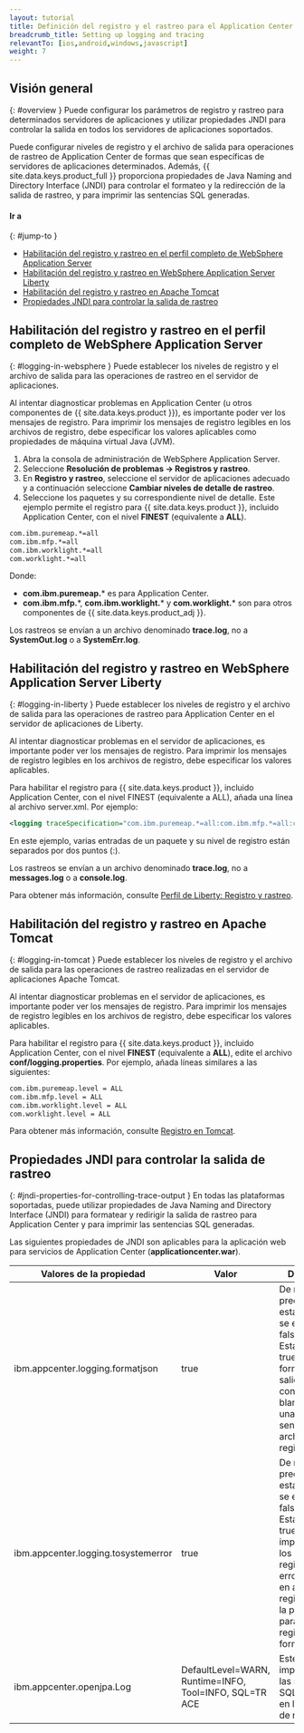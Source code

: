 ```yaml
---
layout: tutorial
title: Definición del registro y el rastreo para el Application Center en el servidor de aplicaciones
breadcrumb_title: Setting up logging and tracing
relevantTo: [ios,android,windows,javascript]
weight: 7
---
```

<!-- NLS_CHARSET=UTF-8 -->
## Visión general
{: #overview }
Puede configurar los parámetros de registro y rastreo para determinados servidores de aplicaciones y utilizar propiedades JNDI para controlar la salida en todos los servidores de aplicaciones soportados.

Puede configurar niveles de registro y el archivo de salida para operaciones de rastreo de Application Center de formas que sean específicas de servidores de aplicaciones determinados. Además, {{ site.data.keys.product_full }} proporciona propiedades de Java Naming and Directory Interface (JNDI) para controlar el formateo y la redirección de la salida de rastreo, y para imprimir las sentencias SQL generadas.

#### Ir a
{: #jump-to }
* [Habilitación del registro y rastreo en el perfil completo de WebSphere Application Server](#logging-in-websphere)
* [Habilitación del registro y rastreo en WebSphere Application Server Liberty](#logging-in-liberty)
* [Habilitación del registro y rastreo en Apache Tomcat](#logging-in-tomcat)
* [Propiedades JNDI para controlar la salida de rastreo](#jndi-properties-for-controlling-trace-output)

## Habilitación del registro y rastreo en el perfil completo de WebSphere Application Server
{: #logging-in-websphere }
Puede establecer los niveles de registro y el archivo de salida para las operaciones de rastreo en el servidor de aplicaciones.

Al intentar diagnosticar problemas en Application Center
(u otros componentes de {{ site.data.keys.product }}),
es importante poder ver los mensajes de registro. Para imprimir los mensajes de registro legibles en los archivos de registro, debe especificar los valores aplicables como propiedades de máquina virtual Java (JVM).

1. Abra la consola de administración de WebSphere Application Server.
2. Seleccione **Resolución de problemas → Registros y rastreo**.
3. En **Registro y rastreo**, seleccione el servidor de aplicaciones adecuado y a continuación seleccione **Cambiar niveles de detalle de rastreo**.
4. Seleccione los paquetes y su correspondiente nivel de detalle. Este ejemplo permite el registro para {{ site.data.keys.product }}, incluido Application Center, con el nivel **FINEST** (equivalente a **ALL**).

```xml
com.ibm.puremeap.*=all
com.ibm.mfp.*=all
com.ibm.worklight.*=all
com.worklight.*=all
```

Donde:

* **com.ibm.puremeap.*** es para Application Center.
* **com.ibm.mfp.**\*, **com.ibm.worklight.*** y
**com.worklight.*** son para otros componentes de {{ site.data.keys.product_adj }}.

Los rastreos se envían a un archivo denominado **trace.log**, no a **SystemOut.log** o a **SystemErr.log**.

## Habilitación del registro y rastreo en WebSphere Application Server Liberty
{: #logging-in-liberty }
Puede establecer los niveles de registro y el archivo de salida para las operaciones de rastreo para Application Center en el servidor de aplicaciones de Liberty.

Al intentar diagnosticar problemas en el servidor de aplicaciones, es importante poder ver los mensajes de registro. Para imprimir los mensajes de registro legibles en los archivos de registro, debe especificar los valores aplicables.

Para habilitar el registro para {{ site.data.keys.product }}, incluido Application Center, con el nivel FINEST (equivalente a ALL), añada una línea al archivo server.xml. Por ejemplo:

```xml
<logging traceSpecification="com.ibm.puremeap.*=all:com.ibm.mfp.*=all:com.ibm.worklight.*=all:com.worklight.*=all"/>
```

En este ejemplo, varias entradas de un paquete y su nivel de registro están separados por dos puntos (:).

Los rastreos se envían a un archivo denominado **trace.log**, no a **messages.log** o a **console.log**.

Para obtener más información, consulte [Perfil de Liberty: Registro y rastreo](http://www.ibm.com/support/knowledgecenter/SSEQTP_8.5.5/com.ibm.websphere.wlp.doc/ae/rwlp_logging.html?cp=SSEQTP_8.5.5%2F1-16-0-0&view=kc).

## Habilitación del registro y rastreo en Apache Tomcat
{: #logging-in-tomcat }
Puede establecer los niveles de registro y el archivo de salida para las operaciones de rastreo realizadas en el servidor de aplicaciones Apache Tomcat.

Al intentar diagnosticar problemas en el servidor de aplicaciones, es importante poder ver los mensajes de registro. Para imprimir los mensajes de registro legibles en los archivos de registro, debe especificar los valores aplicables.

Para habilitar el registro para {{ site.data.keys.product }}, incluido Application Center, con el nivel **FINEST** (equivalente a **ALL**), edite el archivo **conf/logging.properties**. Por ejemplo, añada líneas similares a las siguientes:

```xml
com.ibm.puremeap.level = ALL
com.ibm.mfp.level = ALL
com.ibm.worklight.level = ALL
com.worklight.level = ALL
```

Para obtener más información, consulte [Registro en Tomcat](http://tomcat.apache.org/tomcat-7.0-doc/logging.html).

## Propiedades JNDI para controlar la salida de rastreo
{: #jndi-properties-for-controlling-trace-output }
En todas las plataformas soportadas, puede utilizar propiedades de Java Naming and Directory Interface (JNDI) para formatear y redirigir la salida de rastreo para Application Center y para imprimir las sentencias SQL generadas.

Las siguientes propiedades de JNDI son aplicables para la aplicación web para servicios de Application Center (**applicationcenter.war**).

|Valores de la propiedad |Valor |Descripción |
|-------------------|---------|-------------|
|ibm.appcenter.logging.formatjson |true |De manera predeterminada, esta propiedad se establece en false. Establézcala en true para formatear la salida JSON con espacios en blanco, para una lectura más sencilla en archivos de registro. |
|ibm.appcenter.logging.tosystemerror |true |De manera predeterminada, esta propiedad se establece en false. Establézcala en true para imprimir todos los mensajes de registro del error de sistema en archivos de registro. Utilice la propiedad para activar el registro de forma global. |
|ibm.appcenter.openjpa.Log |DefaultLevel=WARN, Runtime=INFO, Tool=INFO, SQL=TR  ACE |Este valor imprime todas las sentencias SQL generadas en los archivos de registro. |

